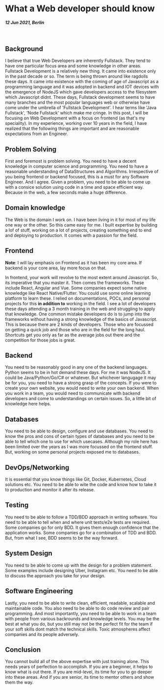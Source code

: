 # What a Web developer should know

#### *12 Jun 2021, Berlin*

&nbsp;

## Background

I believe that true Web Developers are inherently Fullstack. They tend to have one particular focus area and some knowledge in other areas. Fullstack Development is a relatively new thing. It came into existence only in the past decade or so. The term is being thrown around like ragdolls these days. It came into existence with the coming of age of Javascript as a programming language and it was adopted in backend and IOT devices with the emergence of NodeJS which gave developers access to the filesystem which Javascript didnt. These days, Fullstack development seems to have many branches and the most popular languages web or otherwise have come under the umbrella of 'Fullstack Development'. I hear terms like 'Java Fullstack', 'Node Fullstack' which make me cringe. In this post, I will be focusing on Web Development with a focus on frontend (as that's my speciality). In my experience, working over 10 years in the field, I have realized that the following things are important and are reasonable expectations from an Engineer.

## Problem Solving

First and foremost is problem solving. You need to have a decent knowledge in computer science and programming. You need to have a reasonable understanding of DataStructures and Algorithms. Irrespective of you being frontend or backend focused, this is a must for any Software Engineer. And I agree. Given a problem, you need to be able to come up with a consice solution using code in a time and space efficient way. Because in the web, a few seconds make a huge difference.

## Domain knowledge

The Web is the domain I work on. I have been living in it for most of my life one way or the other. So this came easy for me. I built expertise by building a lof of stuff, working on a lot of projects, creating something end to end and deploying to production. It comes with a passion for the field.

## Frontend

**Note**: I will lay emphasis on Frontend as it has been my core area. If backend is your core area, lay more focus on that.

In frontend, your work will revolve to the most extent around Javascript. So, its imperative that you master it. Then comes the frameworks. These include React, Angular and Vue. Some companies expect some native knowledge like React Native/Flutter. You could use some online learning platform to learn these. I relied on documentations, POCs, and personal projects for this **in addition to** working in the field. I see a lot of developers these days attending a 3 month training in the web and struggling to apply that knowledge. One common mistake developers do is to jump into the frameworks without having a strong knowledge of the basics of Javascript. This is because there are 2 kinds of developers. Those who are focussed on getting a quick job and those who are in the field for the long haul. Shortcuts get you only as far as the average jobs out there and the competition for those jobs is great.

## Backend

You need to be reasonably good in any one of the backend languages. Python seems to be in hot demand these days. For me it was NodeJS. It could be Java/Python/Go/C# or whatever. But whichever langugage it may be for you, you need to have a strong grasp of the concepts. If you were to create your own website, you would need to write your own backend. When you work in a team, you would need to communicate with backend developers and come to understandings on certain issues. So, a little bit of knowledge here helps.

## Databases

You need to be able to design, configure and use databases. You need to know the pros and cons of certain types of databases and you need to be able to tell which one to use for which usecases. Although my role here has been limited over the years as I was more focussed on the frontend stuff. But, working on some personal projects exposed me to databases.

## DevOps/Networking

It is essential that you know things like Git, Docker, Kubernetes, Cloud solutions etc. You need to be able to wite the code and know how to take it to production and monitor it after its release.

## Testing

You need to be able to follow a TDD/BDD approach in writing software. You need to be able to tell when and where unit tests/e2e tests are required. Some companies go for only BDD. It gives them enough confidence that the application works. Some companies go for a combination of TDD and BDD. But, from what I see, BDD seems to be the way forward.

## System Design

You need to be able to come up with the design for a problem statement. Some examples include designing Uber, Instagram etc. You need to be able to discuss the approach you take for your design.

## Software Engineering

Lastly, you need to be able to write clean, efficient, readable, scalable and maintainable code. You also need to be able to do code review and pair programming. And most importantly, you need to be able to work in a team with people from various backrounds and knowledge levels. You may be the best at what you do, but you still may not be the perfect fit for the team if your soft skills dont match the technical skills. Toxic atmospheres affect companies and its people adversely.

## Conclusion

You cannot build all of the above expertise with just training alone. This needs years of perfection to accomplish. If you are a beginner, it helps to know what is out there. If you are mid-level, its time for you to go deeper into these areas. And if you are senior, its time to mentor others and show them the way.

&nbsp;
